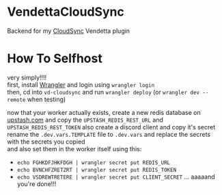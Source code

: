 # VendettaCloudSync

Backend for my [CloudSync](https://github.com/Gabe616/VendettaPlugins/tree/main/plugins/cloud-sync) Vendetta plugin

# How To Selfhost

very simply!!!!  
first, install [Wrangler](https://developers.cloudflare.com/workers/wrangler/install-and-update/) and login using `wrangler login`  
then, cd into `vd-cloudsync` and run `wrangler deploy` (or `wrangler dev --remote` when testing)

now that your worker actually exists, create a new redis database on [upstash.com](https://console.upstash.com/) and copy the `UPSTASH_REDIS_REST_URL` and `UPSTASH_REDIS_REST_TOKEN`
also create a discord client and copy it's secret  
rename the `.dev.vars.TEMPLATE` file to `.dev.vars` and replace the secrets with the secrets you copied  
and also set them in the worker itself using this:

- `echo FGHKDFJHKFDGH | wrangler secret put REDIS_URL`
- `echo BVNCHFZRETZRT | wrangler secret put REDIS_TOKEN`
- `echo VSDREWTRETERE | wrangler secret put CLIENT_SECRET`
  ... aaaaand you're done!!!
